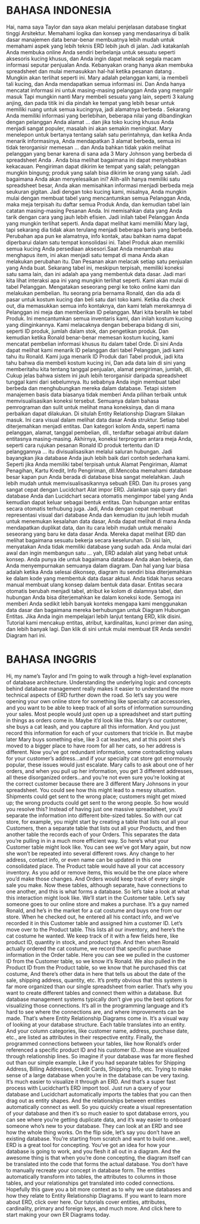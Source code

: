 
# BAHASA INDONESIA
Hai, nama saya Taylor dan saya akan melalui penjelasan database tingkat tinggi Arsitektur. Memahami logika dan konsep yang mendasarinya di balik dasar manajemen data benar-benar membuatnya lebih mudah untuk memahami aspek yang lebih teknis ERD lebih jauh di jalan. Jadi katakanlah Anda membuka online Anda sendiri berbelanja untuk sesuatu seperti aksesoris kucing khusus, dan Anda ingin dapat melacak segala macam informasi seputar penjualan Anda. Kebanyakan orang hanya akan membuka spreadsheet dan mulai memasukkan hal-hal ketika pesanan datang . Mungkin akan terlihat seperti ini. Mary adalah pelanggan kami, ia membeli tali kucing, dan Anda mendapatkan semua informasi ini. Dan Anda hanya mencatat informasi ini untuk masing-masing pelanggan Anda yang mengalir masuk Tapi mungkin nanti Mary membeli sesuatu yang lain, seperti 3 kalung anjing, dan pada titik ini dia pindah ke tempat yang lebih besar untuk memiliki ruang untuk semua kucingnya, jadi alamatnya berbeda . Sekarang Anda memiliki informasi yang berlebihan, beberapa nilai yang dibandingkan dengan pelanggan Anda alamat ... dan jika toko kucing khusus Anda menjadi sangat populer, masalah ini akan semakin meningkat. Mary menelepon untuk bertanya tentang salah satu perintahnya, dan ketika Anda menarik informasinya, Anda mendapatkan 3 alamat berbeda, semua ini tidak terorganisir memesan ... dan Anda bahkan tidak yakin melihat pelanggan yang benar karena di sana ada 3 Mary Johnson yang berbeda di spreadsheet Anda . Anda bisa melihat bagaimana ini dapat menyebabkan kekacauan. Pengiriman dapat dikirim ke tempat yang salah; pelanggan mungkin bingung; produk yang salah bisa dikirim ke orang yang salah. Jadi bagaimana Anda akan menyelesaikan ini? Alih-alih hanya memiliki satu spreadsheet besar, Anda akan memisahkan informasi menjadi berbeda meja seukuran gigitan. Jadi dengan toko kucing kami, misalnya, Anda mungkin mulai dengan membuat tabel yang mencantumkan semua Pelanggan Anda, maka meja terpisah itu daftar semua Produk Anda, dan kemudian tabel lain catatan masing-masing Pesanan Anda. Ini memisahkan data yang Anda tarik dengan cara yang jauh lebih efisien. Jadi inilah tabel Pelanggan Anda yang mungkin terlihat seperti. Anda dapat melihat kami memiliki Mary lagi, tapi sekarang dia tidak akan terulang menjadi beberapa baris yang berbeda. Perubahan apa pun ke alamatnya, info kontak, atau bahkan nama dapat diperbarui dalam satu tempat konsolidasi ini. Tabel Produk akan memiliki semua kucing Anda persediaan aksesori.Saat Anda menambah atau menghapus item, ini akan menjadi satu tempat di mana Anda akan melakukan perubahan itu. Dan Pesanan akan melacak setiap satu penjualan yang Anda buat. Sekarang tabel ini, meskipun terpisah, memiliki koneksi satu sama lain, dan ini adalah apa yang membentuk data dasar. Jadi mari kita lihat interaksi apa ini yang mungkin terlihat seperti. Kami akan mulai di tabel Pelanggan. Mengatakan seseorang pergi ke toko online kami dan melakukan pembelian. Itu seorang pria bernama Ronald, dan dia ada di pasar untuk kostum kucing dan beli satu dari toko kami. Ketika dia check out, dia memasukkan semua info kontaknya, dan kami telah merekamnya di Pelanggan ini meja dan memberikan ID pelanggan. Mari kita beralih ke tabel Produk. Ini mencantumkan semua inventaris kami, dan inilah kostum kucing yang diinginkannya. Kami melacaknya dengan beberapa bidang di sini, seperti ID produk, jumlah dalam stok, dan pengetikan produk. Dan kemudian ketika Ronald benar-benar memesan kostum kucing, kami mencatat pembelian informasi khusus itu dalam tabel Orde. Di sini Anda dapat melihat kami menarik ID pelanggan dari tabel Pelanggan, jadi kami tahu itu Ronald. Kami juga menarik ID Produk dari Tabel produk, jadi kita tahu bahwa dia membeli kostum kucing ini, Dan ada data lain di sini yang memberitahu kita tentang tanggal penjualan, alamat pengiriman, jumlah, dll. Cukup jelas bahwa sistem ini jauh lebih terorganisir daripada spreadsheet tunggal kami dari sebelumnya. Itu sebabnya Anda ingin membuat tabel berbeda dan menghubungkan mereka dalam database. Tetapi sistem manajemen basis data biasanya tidak memberi Anda pilihan terbaik untuk memvisualisasikan koneksi tersebut. Semuanya dalam bahasa pemrograman dan sulit untuk melihat mana koneksinya, dan di mana perbaikan dapat dilakukan. Di situlah Entity Relationship Diagram Silakan masuk. Ini cara visual dalam melihat data dasar Anda struktur. Setiap tabel diterjemahkan menjadi entitas. Dan kategori kolom Anda, seperti nama pelanggan, alamat, tanggal pembelian, dll., terdaftar sebagai atribut dalam entitasnya masing-masing. Akhirnya, koneksi terprogram antara meja Anda, seperti cara rujukan pesanan Ronald ID produk tertentu dan ID pelanggannya ... itu divisualisasikan melalui saluran hubungan. Jadi bayangkan jika database Anda jauh lebih baik dari contoh sederhana kami. Seperti jika Anda memiliki tabel terpisah untuk Alamat Pengiriman, Alamat Penagihan, Kartu Kredit, Info Pengiriman, dll.Mencoba memahami database besar kapan pun Anda berada di database bisa sangat melelahkan. Jauh lebih mudah untuk memvisualisasikannya sebuah ERD. Dan itu proses yang sangat cepat dengan Lucidchart Alat impor ERD. Jalankan saja query dari database Anda dan Lucidchart secara otomatis mengimpor tabel yang Anda kemudian dapat keluar sebagai bentuk entitas. Dan hubungan antar entitas secara otomatis terhubung juga. Jadi, Anda dengan cepat membuat representasi visual dari database Anda dan kemudian itu jauh lebih mudah untuk menemukan kesalahan data dasar, Anda dapat melihat di mana Anda mendapatkan duplikat data, dan itu cara lebih mudah untuk menaiki seseorang yang baru ke data dasar Anda. Mereka dapat melihat ERD dan melihat bagaimana sesuatu bekerja secara keseluruhan. Di sisi lain, menyatakan Anda tidak memiliki database yang sudah ada. Anda mulai dari awal dan ingin membangun satu ... yah, ERD adalah alat yang hebat untuk konsep. Anda punya ide untuk bagaimana database Anda akan bekerja, dan Anda menyempurnakan semuanya dalam diagram. Dan hal yang luar biasa adalah ketika Anda selesai dikonsep, diagram itu sendiri bisa diterjemahkan ke dalam kode yang membentuk data dasar aktual. Anda tidak harus secara manual membuat ulang konsep dalam bentuk data dasar. Entitas secara otomatis berubah menjadi tabel, atribut ke kolom di dalamnya tabel, dan hubungan Anda bisa diterjemahkan ke dalam koneksi kode. Semoga ini memberi Anda sedikit lebih banyak konteks mengapa kami menggunakan data dasar dan bagaimana mereka berhubungan untuk Diagram Hubungan Entitas. Jika Anda ingin mempelajari lebih lanjut tentang ERD, klik disini. Tutorial kami mencakup entitas, atribut, kardinalitas, kunci primer dan asing, dan lebih banyak lagi. Dan klik di sini untuk mulai membuat ER Anda sendiri Diagram hari ini.
# BAHASA INGGRIS
Hi, my name’s Taylor and I’m going to walk through a high-level explanation of database architecture. Understanding the underlying logic and concepts behind database management really makes it easier to understand the more technical aspects of ERD further down the road. So let’s say you were opening your own online store for something like specialty cat accessories, and you want to be able to keep track of all sorts of information surrounding your sales. Most people would just open up a spreadsheet and start putting in things as orders come in. Maybe it’d look like this. Mary’s our customer, she buys a cat leash, and you capture all this information. And you just record this information for each of your customers that trickle in. But maybe later Mary buys something else, like 3 cat leashes, and at this point she’s moved to a bigger place to have room for all her cats, so her address is different. Now you’ve got redundant information, some contradicting values for your customer’s address...and if your specialty cat store got enormously popular, these issues would just escalate. Mary calls to ask about one of her orders, and when you pull up her information, you get 3 different addresses, all these disorganized orders...and you’re not even sure you’re looking at the correct customer because there are 3 different Mary Johnsons in your spreadsheet. You could see how this might lead to a messy situation. Shipments could get sent to the wrong place; customers might get mixed up; the wrong products could get sent to the wrong people. So how would you resolve this? Instead of having just one massive spreadsheet, you’d separate the information into different bite-sized tables. So with our cat store, for example, you might start by creating a table that lists out all your Customers, then a separate table that lists out all your Products, and then another table the records each of your Orders. This separates the data you’re pulling in in a much more efficient way. So here’s what your Customer table might look like. You can see we’ve got Mary again, but now she won’t be repeated into several different rows. Any change to her address, contact info, or even name can be updated in this one consolidated place. The Product table would have all your cat accessory inventory. As you add or remove items, this would be the one place where you’d make those changes. And Orders would keep track of every single sale you make. Now these tables, although separate, have connections to one another, and this is what forms a database. So let’s take a look at what this interaction might look like. We’ll start in the Customer table. Let’s say someone goes to our online store and makes a purchase. It’s a guy named Ronald, and he’s in the market for a cat costume and buys one from our store. When he checked out, he entered all his contact info, and we’ve recorded it in this Customer table and assigned him a customer ID. Let’s move over to the Product table. This lists all our inventory, and here’s the cat costume he wanted. We keep track of it with a few fields here, like product ID, quantity in stock, and product type. And then when Ronald actually ordered the cat costume, we record that specific purchase information in the Order table. Here you can see we pulled in the customer ID from the Customer table, so we know it’s Ronald. We also pulled in the Product ID from the Product table, so we know that he purchased this cat costume, And there’s other data in here that tells us about the date of the sale, shipping address, quantity, etc. It’s pretty obvious that this system is far more organized than our single spreadsheet from earlier. That’s why you want to create different tables and connect them within a database. But database management systems typically don’t give you the best options for visualizing those connections. It’s all in the programming language and it’s hard to see where the connections are, and where improvements can be made. That’s where Entity Relationship Diagrams come in. It’s a visual way of looking at your database structure. Each table translates into an entity. And your column categories, like customer name, address, purchase date, etc., are listed as attributes in their respective entity. Finally, the programmed connections between your tables, like how Ronald’s order referenced a specific product ID and his customer ID...those are visualized through relationship lines. So imagine if your database was far more fleshed out than our simple example. Like if you had separate tables for Shipping Address, Billing Addresses, Credit Cards, Shipping Info, etc. Trying to make sense of a large database when you’re in the database can be very taxing. It’s much easier to visualize it through an ERD. And that’s a super fast process with Lucidchart’s ERD import tool. Just run a query of your database and Lucidchart automatically imports the tables that you can then drag out as entity shapes. And the relationships between entities automatically connect as well. So you quickly create a visual representation of your database and then it’s so much easier to spot database errors, you can see where you’re getting duplicate data, and it’s way easier to onboard someone who’s new to your database. They can look at an ERD and see how the whole thing works. On the flip side, let’s say you don’t have an existing database. You’re starting from scratch and want to build one...well, ERD is a great tool for concepting. You’ve got an idea for how your database is going to work, and you flesh it all out in a diagram. And the awesome thing is that when you’re done concepting, the diagram itself can be translated into the code that forms the actual database. You don’t have to manually recreate your concept in database form. The entities automatically transform into tables, the attributes to columns in those tables, and your relationships get translated into coded connections. Hopefully this gave you a bit more context as to why we use databases and how they relate to Entity Relationship Diagrams. If you want to learn more about ERD, click over here. Our tutorials cover entities, attributes, cardinality, primary and foreign keys, and much more. And click here to start making your own ER Diagrams today.